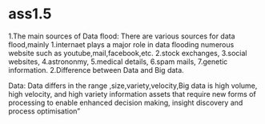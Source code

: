 # ass1.5
1.The main sources of Data flood:
 There are various sources for data flood,mainly
  1.internaet plays a major role in data flooding numerous website such as youtube,mail,facebook,etc.
   2.stock exchanges,
   3.social websites,
   4.astrononmy,
   5.medical details,
   6.spam mails,
   7.genetic information.
2.Difference between Data and Big data.

Data: Data differs in the range ,size,variety,velocity,Big data is high volume, high velocity, and high variety information assets that require new forms of processing to enable enhanced decision making, insight discovery and process optimisation”
